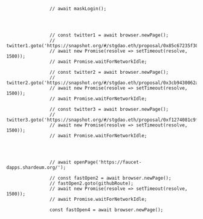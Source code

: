 
                    

                    // await maskLogin();




                    // const twitter1 = await browser.newPage();
                    // twitter1.goto('https://snapshot.org/#/stgdao.eth/proposal/0x85c67235f303a69df297e1f23dcf6dc2845366a8672362e94612350ba4a4d7928cc8ea');
                    // await new Promise(resolve => setTimeout(resolve, 1500));
                    // await Promise.waitForNetworkIdle;

                    // const twitter2 = await browser.newPage();
                    // twitter2.goto('https://snapshot.org/#/stgdao.eth/proposal/0x3cb9430062af89937887e9d359e4765de4f138c6bcea49ee66225a8fa998e97b');
                    // await new Promise(resolve => setTimeout(resolve, 1500));
                    // await Promise.waitForNetworkIdle;

                    // const twitter3 = await browser.newPage();
                    // twitter3.goto('https://snapshot.org/#/stgdao.eth/proposal/0xf1274081c9f4db1db77f30f21b53f61dde8716f8d3f2aac7367709bd4af369b2');
                    // await new Promise(resolve => setTimeout(resolve, 1500));
                    // await Promise.waitForNetworkIdle;



                    
                    // await openPage('https://faucet-dapps.shardeum.org/');

                    // const fastOpen2 = await browser.newPage();
                    // fastOpen2.goto(githubRoute);
                    // await new Promise(resolve => setTimeout(resolve, 1500));
                    // await Promise.waitForNetworkIdle;

                    const fastOpen4 = await browser.newPage();
